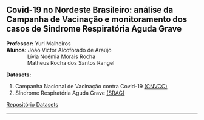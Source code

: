 ## Covid-19 no Nordeste Brasileiro: análise da Campanha de Vacinação e monitoramento dos casos de Síndrome Respiratória Aguda Grave  

**Professor:** Yuri Malheiros  
**Alunos:** João Victor Alcoforado de Araújo  
&nbsp; &nbsp; &nbsp; &nbsp; &nbsp; &nbsp; &nbsp; Lívia Noêmia Morais Rocha   
&nbsp; &nbsp; &nbsp; &nbsp; &nbsp; &nbsp; &nbsp; Matheus Rocha dos Santos Rangel  

**Datasets:**  
1. Campanha Nacional de Vacinação contra Covid-19 [(CNVCC)](https://opendatasus.saude.gov.br/dataset/covid-19-vacinacao)
2. Síndrome Respiratória Aguda Grave [(SRAG)](https://opendatasus.saude.gov.br/dataset/bd-srag-2021)

[Repositório Datasets](https://drive.google.com/drive/u/0/folders/14odZ-L91wKL_n6karOB__Bf78DRucRW1)

---

